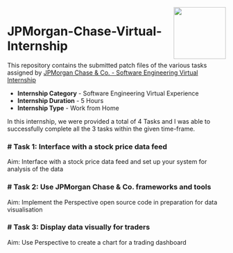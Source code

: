 <img align = right height = 120 width = 120 src = https://logos-world.net/wp-content/uploads/2021/02/JP-Morgan-Chase-Emblem.png>

#  JPMorgan-Chase-Virtual-Internship

This repository contains the submitted patch files of the various tasks assigned by [JPMorgan Chase &amp; Co. - Software Engineering Virtual Internship](https://www.theforage.com/virtual-internships/prototype/R5iK7HMxJGBgaSbvk/JP-Morgan-Banking-Technology-Virtual-Program?ref=bdJ8wgGEHo3HaNjCF)

- **Internship Category** - Software Engineering Virtual Experience
- **Internship Duration** - 5 Hours
- **Internship Type** - Work from Home

In this internship, we were provided a total of 4 Tasks and I was able to successfully complete all the 3 tasks within the given time-frame.

### # Task 1: Interface with a stock price data feed
Aim: Interface with a stock price data feed and set up your system for analysis of the data

### # Task 2: Use JPMorgan Chase & Co. frameworks and tools
Aim: Implement the Perspective open source code in preparation for data visualisation

### # Task 3: Display data visually for traders
Aim: Use Perspective to create a chart for a trading dashboard
